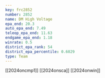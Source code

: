 ```yaml
---
key: frc2852
number: 2852
name: DM High Voltage
epa_end: 20.3
auto_epa_end: 7.49
teleop_epa_end: 11.63
endgame_epa_end: 1.18
winrate: 0.5
district_epa_rank: 54
district_epa_percentile: 0.6029
type: Team
---
```

[[2024oncmp1]]
[[2024onsca]]
[[2024onwin]]
